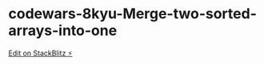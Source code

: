 # codewars-8kyu-Merge-two-sorted-arrays-into-one

[Edit on StackBlitz ⚡️](https://stackblitz.com/edit/js-a55plh)